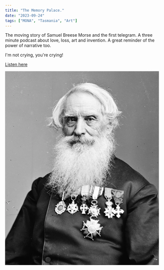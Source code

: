 ```yaml
---
title: "The Memory Palace."
date: "2023-09-24"
tags: ["MONA", "Tasmania", "Art"]
---
```


The moving story of Samuel Breese Morse and the first telegram. A three minute podcast about love, loss, art and invention. A great reminder of the power of narrative too.

I'm not crying, you're crying!

[Listen here](https://beta.prx.org/stories/254022)

![Your Shadow Rising](note_images/samuelMorse.jpg)

